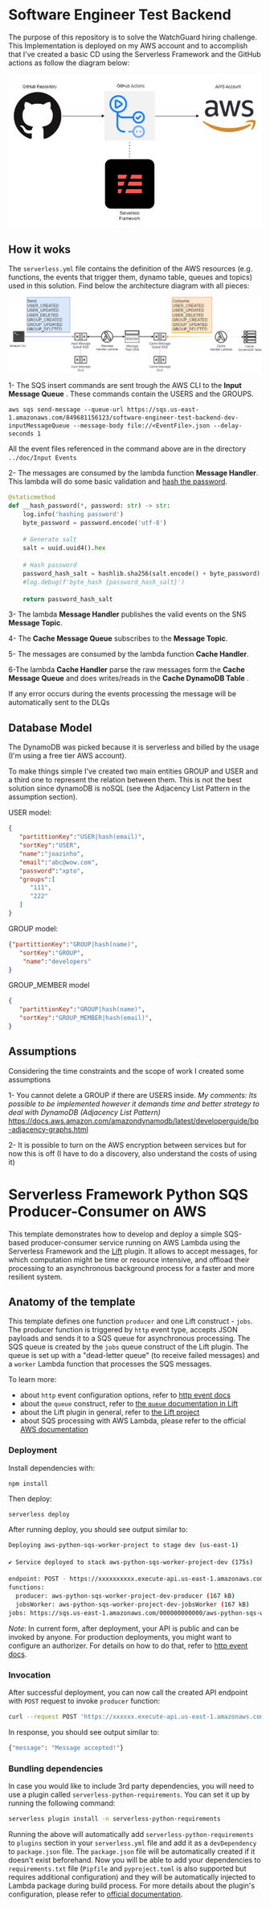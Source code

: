 # Software Engineer Test Backend

The purpose of this repository is to solve the WatchGuard hiring challenge.  This Implementation is deployed on my AWS account and to accomplish that I've created a basic CD using the Serverless Framework and the GitHub actions as follow the diagram below:



![CD](/doc/Images/CD.jpeg)

## How it woks

The `serverless.yml` file  contains the definition of the AWS resources (e.g. functions, the events that trigger them, dynamo table, queues and topics) used in this solution. Find below the architecture diagram with all pieces:

![solution-architecture](/doc/Images/solution-architecture.png)

1- The SQS insert commands are sent trough the AWS CLI to the **Input Message Queue** . These commands contain the USERS and the GROUPS.

```shell
aws sqs send-message --queue-url https://sqs.us-east-1.amazonaws.com/849681156123/software-engineer-test-backend-dev-inputMessageQueue --message-body file://<EventFile>.json --delay-seconds 1
```

All the event files referenced in the command above are in the directory `../doc/Input Events`

2- The messages are consumed by the lambda function **Message Handler**. This lambda will do some basic validation and <u>hash the password</u>.

```python
@staticmethod
def __hash_password(*, password: str) -> str:
    log.info('hashing password')
    byte_password = password.encode('utf-8')

    # Generate salt
    salt = uuid.uuid4().hex

    # Hash password
    password_hash_salt = hashlib.sha256(salt.encode() + byte_password).hexdigest() + ':' + salt
    #log.debug(f'byte_hash {password_hash_salt}')

    return password_hash_salt
```

3- The lambda **Message Handler** publishes the valid events on the SNS **Message Topic**.

4- The **Cache Message Queue** subscribes to the **Message Topic**.

5- The messages are consumed by the lambda function **Cache Handler**.

6-The lambda **Cache Handler** parse the raw messages form the **Cache Message Queue** and does writes/reads in the **Cache DynamoDB Table** .

If any error occurs during the events processing the message will be automatically sent to the DLQs

## Database Model

The DynamoDB was picked because it is serverless and billed by the usage (I'm using a free tier AWS account). 

To make things simple I've created two main entities GROUP and USER and a third one to represent the relation between them. This is not the best solution since dynamoDB is noSQL (see the Adjacency List Pattern in the assumption section).

USER model:

```json
{
   "partittionKey":"USER|hash(email)",
   "sortKey":"USER",
   "name":"joazinho",
   "email":"abc@wow.com",
   "password":"xpto",
   "groups":[
      "111",
      "222"
   ]
}
```

GROUP model:

```json
{"partittionKey":"GROUP|hash(name)",
   "sortKey":"GROUP",
    "name":"developers"
}
```

GROUP_MEMBER model

```json
{
   "partittionKey":"GROUP|hash(name)",
   "sortKey":"GROUP_MEMBER|hash(email)",
}
```



## Assumptions

Considering the time constraints and the scope of work I created some assumptions

1- You cannot delete a GROUP if there are USERS inside. *My comments: Its possible to be implemented however it demands time and better strategy to deal with DynamoDB (Adjacency List Pattern)* https://docs.aws.amazon.com/amazondynamodb/latest/developerguide/bp-adjacency-graphs.html

2- It is possible to turn on the AWS encryption between services but for now this is off (I have to do a discovery, also understand the costs of using it)  

<!--
title: 'Serverless Framework Python SQS Producer-Consumer on AWS'
description: 'This template demonstrates how to develop and deploy a simple SQS-based producer-consumer service running on AWS Lambda using the traditional Serverless Framework.'
layout: Doc
framework: v3
platform: AWS
language: Python
priority: 2
authorLink: 'https://github.com/serverless'
authorName: 'Serverless, inc.'
authorAvatar: 'https://avatars1.githubusercontent.com/u/13742415?s=200&v=4'
-->

# Serverless Framework Python SQS Producer-Consumer on AWS

This template demonstrates how to develop and deploy a simple SQS-based producer-consumer service running on AWS Lambda using the Serverless Framework and the [Lift](https://github.com/getlift/lift) plugin. It allows to accept messages, for which computation might be time or resource intensive, and offload their processing to an asynchronous background process for a faster and more resilient system.

## Anatomy of the template

This template defines one function `producer` and one Lift construct - `jobs`. The producer function is triggered by `http` event type, accepts JSON payloads and sends it to a SQS queue for asynchronous processing. The SQS queue is created by the `jobs` queue construct of the Lift plugin. The queue is set up with a "dead-letter queue" (to receive failed messages) and a `worker` Lambda function that processes the SQS messages.

To learn more:

- about `http` event configuration options, refer to [http event docs](https://www.serverless.com/framework/docs/providers/aws/events/apigateway/)
- about the `queue` construct, refer to [the `queue` documentation in Lift](https://github.com/getlift/lift/blob/master/docs/queue.md)
- about the Lift plugin in general, refer to [the Lift project](https://github.com/getlift/lift)
- about SQS processing with AWS Lambda, please refer to the official [AWS documentation](https://docs.aws.amazon.com/lambda/latest/dg/with-sqs.html)

### Deployment

Install dependencies with:

```
npm install
```

Then deploy:

```
serverless deploy
```

After running deploy, you should see output similar to:

```bash
Deploying aws-python-sqs-worker-project to stage dev (us-east-1)

✔ Service deployed to stack aws-python-sqs-worker-project-dev (175s)

endpoint: POST - https://xxxxxxxxxx.execute-api.us-east-1.amazonaws.com/produce
functions:
  producer: aws-python-sqs-worker-project-dev-producer (167 kB)
  jobsWorker: aws-python-sqs-worker-project-dev-jobsWorker (167 kB)
jobs: https://sqs.us-east-1.amazonaws.com/000000000000/aws-python-sqs-worker-project-dev-jobs
```

_Note_: In current form, after deployment, your API is public and can be invoked by anyone. For production deployments, you might want to configure an authorizer. For details on how to do that, refer to [http event docs](https://www.serverless.com/framework/docs/providers/aws/events/apigateway/).

### Invocation

After successful deployment, you can now call the created API endpoint with `POST` request to invoke `producer` function:

```bash
curl --request POST 'https://xxxxxx.execute-api.us-east-1.amazonaws.com/produce' --header 'Content-Type: application/json' --data-raw '{"name": "John"}'
```

In response, you should see output similar to:

```bash
{"message": "Message accepted!"}
```

### Bundling dependencies

In case you would like to include 3rd party dependencies, you will need to use a plugin called `serverless-python-requirements`. You can set it up by running the following command:

```bash
serverless plugin install -n serverless-python-requirements
```

Running the above will automatically add `serverless-python-requirements` to `plugins` section in your `serverless.yml` file and add it as a `devDependency` to `package.json` file. The `package.json` file will be automatically created if it doesn't exist beforehand. Now you will be able to add your dependencies to `requirements.txt` file (`Pipfile` and `pyproject.toml` is also supported but requires additional configuration) and they will be automatically injected to Lambda package during build process. For more details about the plugin's configuration, please refer to [official documentation](https://github.com/UnitedIncome/serverless-python-requirements).

